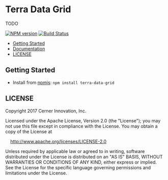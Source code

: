 # Terra Data Grid

TODO

[![NPM version](http://img.shields.io/npm/v/terra-data-grid.svg)](https://www.npmjs.org/package/terra-data-grid)
[![Build Status](https://travis-ci.org/cerner/terra-framework.svg?branch=master)](https://travis-ci.org/cerner/terra-framework)

- [Getting Started](#getting-started)
- [Documentation](https://github.com/cerner/terra-framework/tree/master/packages/terra-data-grid/docs)
- [LICENSE](#license)

## Getting Started

- Install from [npmjs](https://www.npmjs.com): `npm install terra-data-grid`

## LICENSE

Copyright 2017 Cerner Innovation, Inc.

Licensed under the Apache License, Version 2.0 (the "License"); you may not use this file except in compliance with the License. You may obtain a copy of the License at

&nbsp;&nbsp;&nbsp;&nbsp;http://www.apache.org/licenses/LICENSE-2.0

Unless required by applicable law or agreed to in writing, software distributed under the License is distributed on an "AS IS" BASIS, WITHOUT WARRANTIES OR CONDITIONS OF ANY KIND, either express or implied. See the License for the specific language governing permissions and limitations under the License.
